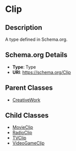 # Clip

## Description
A type defined in Schema.org.

## Schema.org Details
- **Type**: Type
- **URI**: https://schema.org/Clip

## Parent Classes
- [CreativeWork](../CreativeWork.md)

## Child Classes
- [MovieClip](MovieClip/MovieClip.md)
- [RadioClip](RadioClip/RadioClip.md)
- [TVClip](TVClip/TVClip.md)
- [VideoGameClip](VideoGameClip/VideoGameClip.md)

